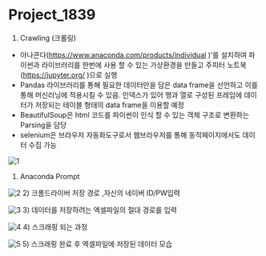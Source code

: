 # Project_1839

1. Crawling (크롤링)
* 아나콘다(https://www.anaconda.com/products/individual )’를 설치하여 파이썬과 라이브러리를 한번에 사용 할 수 있는 가상환경을 만들고 
주피터 노트북(https://jupyter.org/ )으로 실행
* Pandas 라이브러리를 통해 필요한 데이터만을 담은 data frame을 선언하고 이를 통해 머신러닝에 적용시킬 수 있음. 인덱스가 있어 행과 열로 구성된 프레임에 데이터가 저장되는 테이블 형태의 data frame을 이용할 예정
* BeautifulSoup은 html 코드를 파이썬이 인식 할 수 있는 객체 구조로 변환하는 Parsing을 담당
* selenium은 브라우저 자동화도구로서 웹브라우저를 통해 동적페이지에서도 데이터 수집  가능


![1](https://user-images.githubusercontent.com/76679270/145396988-751b64cb-a10d-4afe-8854-5d2307d3e0b5.jpg)
1) Anaconda Prompt

![2](https://user-images.githubusercontent.com/76679270/145397347-f68db065-170e-4a00-aed6-33135de8972b.jpg)
2) 크롬드라이버 저장 경로 ,자신의 네이버 ID/PW입력 

![3](https://user-images.githubusercontent.com/76679270/145397369-611f6349-8f61-4233-a045-7c063fada459.jpg)
3) 데이터를 저장하려는 엑셀파일의 절대 경로를 입력

![4](https://user-images.githubusercontent.com/76679270/145397412-f6a52c56-0aca-4205-9ad4-32f9f713dd5d.jpg)
4) 스크래핑 되는 과정
  
![5](https://user-images.githubusercontent.com/76679270/145397428-777021fd-bb56-4170-b1de-4c3f4739c990.png)
5) 스크래핑 완료 후 엑셀파일에 저장된 데이터 모습

